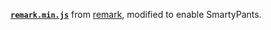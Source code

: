 [**`remark.min.js`**][remark.min.js] from [remark], modified to enable SmartyPants.

  [remark.min.js]: https://github.com/gnab/remark/blob/gh-pages/downloads/remark-0.13.min.js
  [remark]: https://github.com/gnab/remark
